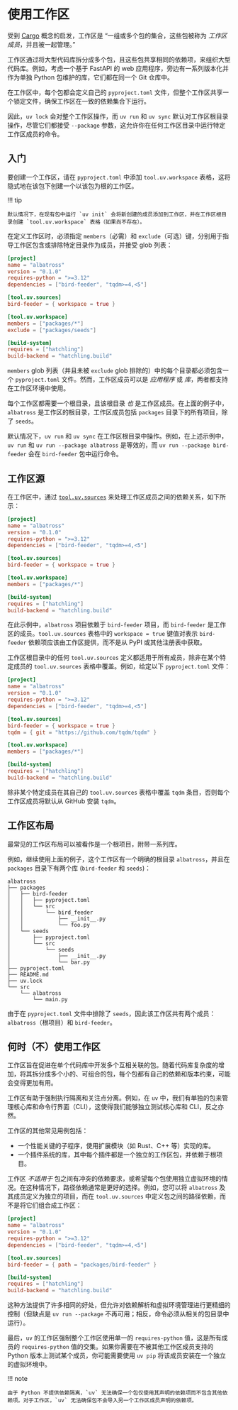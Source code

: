 # 使用工作区

受到 [Cargo](https://doc.rust-lang.org/cargo/reference/workspaces.html) 概念的启发，工作区是 “一组或多个包的集合，这些包被称为 _工作区成员_，并且被一起管理。”

工作区通过将大型代码库拆分成多个包，且这些包共享相同的依赖项，来组织大型代码库。例如，考虑一个基于 FastAPI 的 web 应用程序，旁边有一系列版本化并作为单独 Python 包维护的库，它们都在同一个 Git 仓库中。

在工作区中，每个包都会定义自己的 `pyproject.toml` 文件，但整个工作区共享一个锁定文件，确保工作区在一致的依赖集合下运行。

因此，`uv lock` 会对整个工作区操作，而 `uv run` 和 `uv sync` 默认对工作区根目录操作，尽管它们都接受 `--package` 参数，这允许你在任何工作区目录中运行特定工作区成员的命令。

## 入门

要创建一个工作区，请在 `pyproject.toml` 中添加 `tool.uv.workspace` 表格，这将隐式地在该包下创建一个以该包为根的工作区。

!!! tip

    默认情况下，在现有包中运行 `uv init` 会将新创建的成员添加到工作区，并在工作区根目录创建 `tool.uv.workspace` 表格（如果尚不存在）。

在定义工作区时，必须指定 `members`（必需）和 `exclude`（可选）键，分别用于指导工作区包含或排除特定目录作为成员，并接受 glob 列表：

```toml title="pyproject.toml"
[project]
name = "albatross"
version = "0.1.0"
requires-python = ">=3.12"
dependencies = ["bird-feeder", "tqdm>=4,<5"]

[tool.uv.sources]
bird-feeder = { workspace = true }

[tool.uv.workspace]
members = ["packages/*"]
exclude = ["packages/seeds"]

[build-system]
requires = ["hatchling"]
build-backend = "hatchling.build"
```

`members` glob 列表（并且未被 `exclude` glob 排除的）中的每个目录都必须包含一个 `pyproject.toml` 文件。然而，工作区成员可以是 _应用程序_ 或 _库_，两者都支持在工作区环境中使用。

每个工作区都需要一个根目录，且该根目录 _也_ 是工作区成员。在上面的例子中，`albatross` 是工作区的根目录，工作区成员包括 `packages` 目录下的所有项目，除了 `seeds`。

默认情况下，`uv run` 和 `uv sync` 在工作区根目录中操作。例如，在上述示例中，`uv run` 和 `uv run --package albatross` 是等效的，而 `uv run --package bird-feeder` 会在 `bird-feeder` 包中运行命令。

## 工作区源

在工作区中，通过 [`tool.uv.sources`](./dependencies.md) 来处理工作区成员之间的依赖关系，如下所示：

```toml title="pyproject.toml"
[project]
name = "albatross"
version = "0.1.0"
requires-python = ">=3.12"
dependencies = ["bird-feeder", "tqdm>=4,<5"]

[tool.uv.sources]
bird-feeder = { workspace = true }

[tool.uv.workspace]
members = ["packages/*"]

[build-system]
requires = ["hatchling"]
build-backend = "hatchling.build"
```

在此示例中，`albatross` 项目依赖于 `bird-feeder` 项目，而 `bird-feeder` 是工作区的成员。`tool.uv.sources` 表格中的 `workspace = true` 键值对表示 `bird-feeder` 依赖项应该由工作区提供，而不是从 PyPI 或其他注册表中获取。

工作区根目录中的任何 `tool.uv.sources` 定义都适用于所有成员，除非在某个特定成员的 `tool.uv.sources` 表格中覆盖。例如，给定以下 `pyproject.toml` 文件：

```toml title="pyproject.toml"
[project]
name = "albatross"
version = "0.1.0"
requires-python = ">=3.12"
dependencies = ["bird-feeder", "tqdm>=4,<5"]

[tool.uv.sources]
bird-feeder = { workspace = true }
tqdm = { git = "https://github.com/tqdm/tqdm" }

[tool.uv.workspace]
members = ["packages/*"]

[build-system]
requires = ["hatchling"]
build-backend = "hatchling.build"
```

除非某个特定成员在其自己的 `tool.uv.sources` 表格中覆盖 `tqdm` 条目，否则每个工作区成员将默认从 GitHub 安装 `tqdm`。

## 工作区布局

最常见的工作区布局可以被看作是一个根项目，附带一系列库。

例如，继续使用上面的例子，这个工作区有一个明确的根目录 `albatross`，并且在 `packages` 目录下有两个库 (`bird-feeder` 和 `seeds`)：

```text
albatross
├── packages
│   ├── bird-feeder
│   │   ├── pyproject.toml
│   │   └── src
│   │       └── bird_feeder
│   │           ├── __init__.py
│   │           └── foo.py
│   └── seeds
│       ├── pyproject.toml
│       └── src
│           └── seeds
│               ├── __init__.py
│               └── bar.py
├── pyproject.toml
├── README.md
├── uv.lock
└── src
    └── albatross
        └── main.py
```

由于在 `pyproject.toml` 文件中排除了 `seeds`，因此该工作区共有两个成员：`albatross`（根项目）和 `bird-feeder`。

## 何时（不）使用工作区

工作区旨在促进在单个代码库中开发多个互相关联的包。随着代码库复杂度的增加，将其拆分成多个小的、可组合的包，每个包都有自己的依赖和版本约束，可能会变得更加有用。

工作区有助于强制执行隔离和关注点分离。例如，在 `uv` 中，我们有单独的包来管理核心库和命令行界面（CLI），这使得我们能够独立测试核心库和 CLI，反之亦然。

工作区的其他常见用例包括：

- 一个性能关键的子程序，使用扩展模块（如 Rust、C++ 等）实现的库。
- 一个插件系统的库，其中每个插件都是一个独立的工作区包，并依赖于根项目。

工作区 _不适用于_ 包之间有冲突的依赖要求，或希望每个包使用独立虚拟环境的情况。在这种情况下，路径依赖通常是更好的选择。例如，您可以将 `albatross` 及其成员定义为独立的项目，而在 `tool.uv.sources` 中定义包之间的路径依赖，而不是将它们组合成工作区：

```toml title="pyproject.toml"
[project]
name = "albatross"
version = "0.1.0"
requires-python = ">=3.12"
dependencies = ["bird-feeder", "tqdm>=4,<5"]

[tool.uv.sources]
bird-feeder = { path = "packages/bird-feeder" }

[build-system]
requires = ["hatchling"]
build-backend = "hatchling.build"
```

这种方法提供了许多相同的好处，但允许对依赖解析和虚拟环境管理进行更精细的控制（但缺点是 `uv run --package` 不再可用；相反，命令必须从相关的包目录中运行）。

最后，`uv` 的工作区强制整个工作区使用单一的 `requires-python` 值，这是所有成员的 `requires-python` 值的交集。如果你需要在不被其他工作区成员支持的 Python 版本上测试某个成员，你可能需要使用 `uv pip` 将该成员安装在一个独立的虚拟环境中。

!!! note

    由于 Python 不提供依赖隔离，`uv` 无法确保一个包仅使用其声明的依赖项而不包含其他依赖项。对于工作区，`uv` 无法确保包不会导入另一个工作区成员声明的依赖项。
